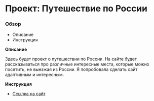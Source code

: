 # Проект: Путешествие по России

### Обзор
* Описание
* Инструкция

**Описание**

Здесь будет проект о путешествии по России.
На сайте  будет рассказываться про различные интересные места, которые можно посетить, не выезжая из России.
Я попробовала сделать сайт адаптивным и интересным.

**Инструкция**

* [Ссылка на сайт](https://sveta12345.github.io/russian-travel/)
